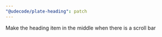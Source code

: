 ```yaml
---
"@udecode/plate-heading": patch
---
```


Make the heading item in the middle when there is a scroll bar
